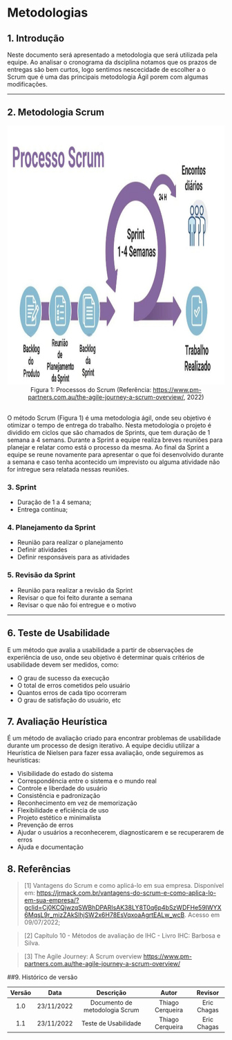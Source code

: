 # Metodologias

## 1. Introdução

<p>Neste documento será apresentado a metodologia que será utilizada pela equipe. Ao analisar o cronograma da dsciplina notamos que os prazos de entregas são bem curtos, logo sentimos nescecidade de escolher a o Scrum que é uma das principais metodologia Ágil porem com algumas modificações.  </p>

---

## 2. Metodologia Scrum

<div align="center">
<img src="https://raw.githubusercontent.com/Interacao-Humano-Computador/2022.2-UnbIdiomas/main/docs/assets/img/processoScrum.png" width="1000" height="600"/>
<figcaption align="center">Figura 1: Processos do Scrum (Referência: <a href="https://www.pm-partners.com.au/the-agile-journey-a-scrum-overview/" target="_blanck">https://www.pm-partners.com.au/the-agile-journey-a-scrum-overview/</a>, 2022)</figcaption>
</div>
<br/>

<p>O método Scrum (Figura 1) é uma metodologia ágil, onde seu objetivo é otimizar o tempo de entrega do trabalho. Nesta metodologia o projeto é dividido em ciclos  que são chamados de Sprints, que tem duração de 1 semana a 4 semans. Durante a Sprint a equipe realiza breves reuniões para planejar e relatar como está o processo da mesma. Ao final da Sprint a equipe se reune novamente para apresentar o que foi desenvolvido durante a semana e caso tenha acontecido um imprevisto ou alguma atividade não for intregue sera relatada nessas reuniões.</p>

### 3. Sprint

- Duração de 1 a 4 semana;
- Entrega contínua;

### 4. Planejamento da Sprint

- Reunião para realizar o planejamento
- Definir atividades
- Definir responsáveis para as atividades

### 5. Revisão da Sprint

- Reunião para realizar a revisão da Sprint
- Revisar o que foi feito durante a semana
- Revisar o que não foi entregue e o motivo

---

## 6. Teste de Usabilidade

<p>E um método que avalia a usabilidade a partir de observações de experiência de uso, onde seu objetivo é determinar quais critérios de usabilidade devem ser medidos, como:</p>

- O grau de sucesso da execução
- O total de erros cometidos pelo usuário
- Quantos erros de cada tipo ocorreram
- O grau de satisfação do usuário, etc

## 7. Avaliação Heurística

<p>É um método de avaliação criado para encontrar problemas de usabilidade durante um processo de design iterativo. A equipe decidiu utilizar a Heurística de Nielsen para fazer essa avaliação, onde seguiremos as heurísticas:</p>

- Visibilidade do estado do sistema
- Correspondência entre o sistema e o mundo real
- Controle e liberdade do usuário
- Consistência e padronização
- Reconhecimento em vez de memorização
- Flexibilidade e eficiência de uso
- Projeto estético e minimalista
- Prevenção de erros
- Ajudar o usuários a reconhecerem, diagnosticarem e se recuperarem de erros
- Ajuda e documentação


## 8. Referências

>[1] Vantagens do Scrum e como aplicá-lo em sua empresa. Disponível em: https://jrmack.com.br/vantagens-do-scrum-e-como-aplica-lo-em-sua-empresa/?gclid=Cj0KCQjwzqSWBhDPARIsAK38LY8T0q6p4bSzWDFHe59IWYX6MqsL9r_mizZAkSlhjSW2x6H78EsVqxoaAgrtEALw_wcB. Acesso em 09/07/2022;

>[2] Capítulo 10 - Métodos de avaliação de IHC - Livro IHC: Barbosa e Silva.

>[3] The Agile Journey: A Scrum overview https://www.pm-partners.com.au/the-agile-journey-a-scrum-overview/

##9. Histórico de versão

| Versão |    Data    |                  Descrição                  |     Autor        |    Revisor    |
| :----: | :--------: | :-----------------------------------------: | :------------:   | :-----------: |
|  1.0   | 23/11/2022 |          Documento de metodologia Scrum     | Thiago Cerqueira | Eric Chagas   |
|  1.1   | 23/11/2022 |              Teste de Usabilidade           | Thiago Cerqueira | Eric Chagas   |

